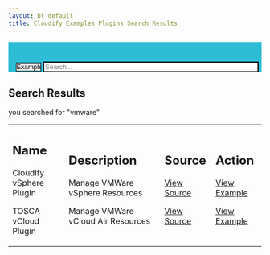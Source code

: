 ```yaml
---
layout: bt_default
title: Cloudify Examples Plugins Search Results
---
```


<script type="text/javascript">
</script>

<section id="example-search-bar">
	<div style="background-color:#2CBDD4">
		<form id="top-search" name="top-search" style="min-width:100%;padding: 25px 0 0 15px" method="get" action="javascript:action">
			<p>
				<select id="select-example-type" name="select-example-type" style="color:#000000;max-width:10%;-webkit-appearance:none;border-style:solid;border-color:black;" onChange="this.form.action=this.options[this.selectedIndex].value;">
	                <option selected disabled>Example Type &#x25BC;</option>
					<option value="search-results-blueprints.html"> Blueprints </option>
					<option value="search-results-plugins.html"> Plugins </option>
					<option value="search-results-integrations.html"> Integrations </option>
				</select>
				<input type="text" style="width:85%;border-style:solid;border-color:black;" name="search" placeholder="Search...">
			</p>
		</form>
    </dev>
</section>

<section id="inner-headline">
	<div class="container">
		<div class="row">
			<div class="span12">
				<div class="inner-heading">
					<h1><strong>Search Results</strong></h1>
					<p>you searched for "vmware"</p>	
				</div>
			</div>
		</div>			
	</div>
</section>

<section id="content" style="padding-top:0px;">
	<div class="container" style="min-height:500px;">
		<div class="row">
			<div class="span12">
			<table style="width:100%;border:0px">
				<tr>			 		
					<td style="background-color:transparent;">
						<h2><strong>Name</strong></h2>
						<p>Cloudify vSphere Plugin</p>
						<p>TOSCA vCloud Plugin</p>
					</td>
					<td style="background-color:transparent;">
						<h2><strong>Description</strong></h2>
						<p>Manage VMWare vSphere Resources</p>
						<p>Manage VMWare vCloud Air Resources</p>
					</td>
					<td style="background-color:transparent;">
						<h2><strong> Source </strong></h2>	
						<p><a href="https://github.com/cloudify-cosmo/cloudify-vsphere-plugin">View Source</a> </p>
						<p><a href="https://github.com/cloudify-cosmo/tosca-vcloud-plugin">View Source</a> </p>
					</td>
					<td style="background-color:transparent;">
						<h2><strong>Action</strong></h2>
						<p><a href="https://github.com/cloudify-cosmo/cloudify-nodecellar-example/blob/master/vsphere-blueprint.yaml">View Example</a></p>
						<p><a href="https://github.com/cloudify-cosmo/cloudify-nodecellar-example/blob/master/vcloud-blueprint.yaml">View Example</a></p>
					</td>
				</tr>							
			</table>
			</div>
		</div>
	</div>
</section>
